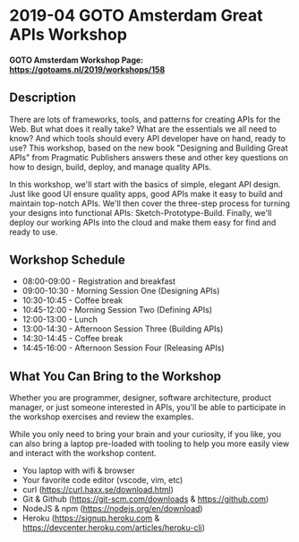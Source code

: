 # 2019-04 GOTO Amsterdam Great APIs Workshop

#### GOTO Amsterdam Workshop Page: https://gotoams.nl/2019/workshops/158
 
## Description

There are lots of frameworks, tools, and patterns for creating APIs for the Web. But what does it really take? What are the essentials we all need to know? And which tools should every API developer have on hand, ready to use? This workshop, based on the new book "Designing and Building Great APIs" from Pragmatic Publishers answers these and other key questions on how to design, build, deploy, and manage quality APIs.

In this workshop, we'll start with the basics of simple, elegant API design. Just like good UI ensure quality apps, good APIs make it easy to build and maintain top-notch APIs. We'll then cover the three-step process for turning your designs into functional APIs: Sketch-Prototype-Build. Finally, we'll deploy our working APIs into the cloud and make them easy for find and ready to use.
 
## Workshop Schedule

 * 08:00-09:00 - Registration and breakfast
 * 09:00-10:30 - Morning Session One (Designing APIs)
 * 10:30-10:45 - Coffee break
 * 10:45-12:00 - Morning Session Two (Defining APIs)
 * 12:00-13:00 - Lunch
 * 13:00-14:30 - Afternoon Session Three (Building APIs)
 * 14:30-14:45 - Coffee break
 * 14:45-16:00 - Afternoon Session Four (Releasing APIs)

## What You Can Bring to the Workshop

Whether you are programmer, designer, software architecture, product manager, or just someone interested in APIs, you'll be able to participate in the workshop exercises and review the examples.

While you only need to bring your brain and your curiosity, if you like, you can also bring a laptop pre-loaded with tooling to help you more easily view and interact with the workshop content.

 * You laptop with wifi & browser
 * Your favorite code editor (vscode, vim, etc)
 * curl (https://curl.haxx.se/download.html)
 * Git & Github (https://git-scm.com/downloads & https://github.com)
 * NodeJS & npm (https://nodejs.org/en/download)
 * Heroku (https://signup.heroku.com & https://devcenter.heroku.com/articles/heroku-cli)


